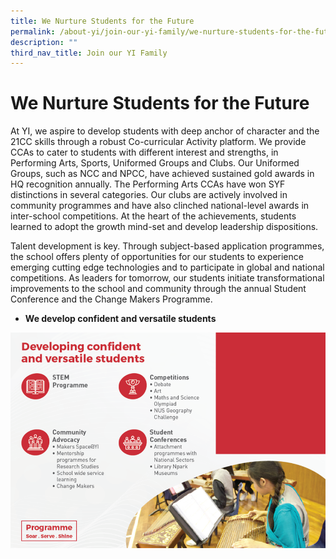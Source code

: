 ```yaml
---
title: We Nurture Students for the Future
permalink: /about-yi/join-our-yi-family/we-nurture-students-for-the-future/
description: ""
third_nav_title: Join our YI Family
---
```

# **We Nurture Students for the Future**

At YI, we aspire to develop students with deep anchor of character and the 21CC skills through a robust Co-curricular Activity platform. We provide CCAs to cater to students with different interest and strengths, in Performing Arts, Sports, Uniformed Groups and Clubs. Our Uniformed Groups, such as NCC and NPCC, have achieved sustained gold awards in HQ recognition annually. The Performing Arts CCAs have won SYF distinctions in several categories. Our clubs are actively involved in community programmes and have also clinched national-level awards in inter-school competitions. At the heart of the achievements, students learned to adopt the growth mind-set and develop leadership dispositions.

Talent development is key. Through subject-based application programmes, the school offers plenty of opportunities for our students to experience emerging cutting edge technologies and to participate in global and national competitions. As leaders for tomorrow, our students initiate transformational improvements to the school and community through the annual Student Conference and the Change Makers Programme.

*   **We develop confident and versatile students**

![](/images/1%20(1).png)
